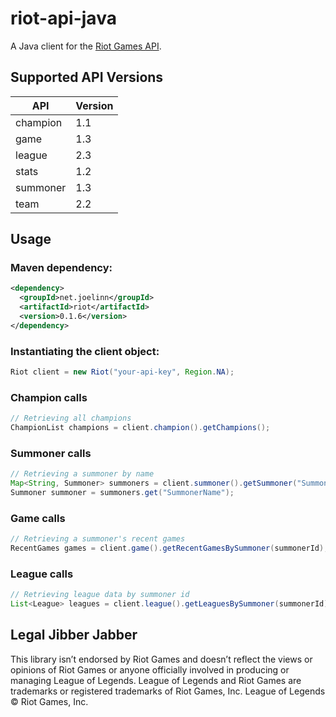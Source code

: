 riot-api-java
=============

A Java client for the [Riot Games API](https://developer.riotgames.com/api/methods).

## Supported API Versions
|API|Version|
|---|-------|
|champion|1.1|
|game|1.3|
|league|2.3|
|stats|1.2|
|summoner|1.3|
|team|2.2|

## Usage
### Maven dependency:
```xml
<dependency>
  <groupId>net.joelinn</groupId>
  <artifactId>riot</artifactId>
  <version>0.1.6</version>
</dependency>
```

### Instantiating the client object:
```java
Riot client = new Riot("your-api-key", Region.NA);
```

### Champion calls
```java
// Retrieving all champions
ChampionList champions = client.champion().getChampions();
```

### Summoner calls
```java
// Retrieving a summoner by name
Map<String, Summoner> summoners = client.summoner().getSummoner("SummonerName");
Summoner summoner = summoners.get("SummonerName");
```

### Game calls
```java
// Retrieving a summoner's recent games
RecentGames games = client.game().getRecentGamesBySummoner(summonerId);
```

### League calls
```java
// Retrieving league data by summoner id
List<League> leagues = client.league().getLeaguesBySummoner(summonerId);
```

## Legal Jibber Jabber
This library isn’t endorsed by Riot Games and doesn’t reflect the views or opinions of Riot Games or anyone officially involved in producing or managing League of Legends. League of Legends and Riot Games are trademarks or registered trademarks of Riot Games, Inc. League of Legends © Riot Games, Inc.
